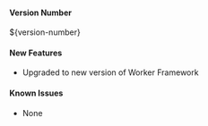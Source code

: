 #### Version Number
${version-number}

#### New Features
- Upgraded to new version of Worker Framework

#### Known Issues
- None
